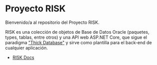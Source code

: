 # Proyecto RISK

Bienvenido/a al repositorio del Proyecto RISK.

RISK es una colección de objetos de Base de Datos Oracle (paquetes, types, tablas, entre otros) y una API web ASP.NET Core, que sigue el paradigma ["Thick Database"](https://blogs.oracle.com/plsql-and-ebr/why-use-plsql) y sirve como plantilla para el back-end de cualquier aplicación.

* [RISK Docs](https://jtsoya539.github.io/risk/)
